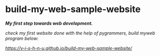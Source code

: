 # build-my-web-sample-website

<i><b>My first step towards web development.</b></i>

<i>check my first website done with the help of pygrammers, build myweb program below:<i>

https://v-i-s-h-n-u.github.io/build-my-web-sample-website/
